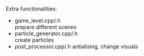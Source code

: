 Extra functionalities:
* game_level.cpp/.h  
prepare different scenes
* particle_generator.cpp/.h  
create particles
* post_processor.cpp/.h
antialising, change visuals